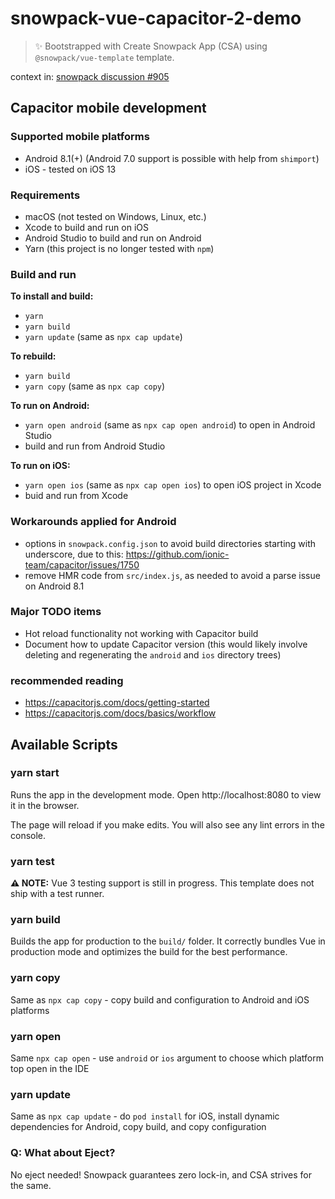 # snowpack-vue-capacitor-2-demo

> ✨ Bootstrapped with Create Snowpack App (CSA) using `@snowpack/vue-template` template.

context in: [snowpack discussion #905](https://github.com/pikapkg/snowpack/discussions/905)

## Capacitor mobile development

### Supported mobile platforms

- Android 8.1(+) (Android 7.0 support is possible with help from `shimport`)
- iOS - tested on iOS 13

### Requirements

- macOS (not tested on Windows, Linux, etc.)
- Xcode to build and run on iOS
- Android Studio to build and run on Android
- Yarn (this project is no longer tested with `npm`)

### Build and run

**To install and build:**

- `yarn`
- `yarn build`
- `yarn update` (same as `npx cap update`)

**To rebuild:**

- `yarn build`
- `yarn copy` (same as `npx cap copy`)

**To run on Android:**

- `yarn open android` (same as `npx cap open android`) to open in Android Studio
- build and run from Android Studio

**To run on iOS:**

- `yarn open ios` (same as `npx cap open ios`) to open iOS project in Xcode
- buid and run from Xcode

### Workarounds applied for Android

- options in `snowpack.config.json` to avoid build directories starting with underscore, due to this: https://github.com/ionic-team/capacitor/issues/1750
- remove HMR code from `src/index.js`, as needed to avoid a parse issue on Android 8.1

### Major TODO items

- Hot reload functionality not working with Capacitor build
- Document how to update Capacitor version (this would likely involve deleting and regenerating the `android` and `ios` directory trees)

### recommended reading

- https://capacitorjs.com/docs/getting-started
- https://capacitorjs.com/docs/basics/workflow

## Available Scripts

### yarn start

Runs the app in the development mode.
Open http://localhost:8080 to view it in the browser.

The page will reload if you make edits.
You will also see any lint errors in the console.

### yarn test

**⚠️ NOTE:** Vue 3 testing support is still in progress. This template does not ship with a test runner.

### yarn build

Builds the app for production to the `build/` folder.
It correctly bundles Vue in production mode and optimizes the build for the best performance.

### yarn copy

Same as `npx cap copy` - copy build and configuration to Android and iOS platforms

### yarn open

Same `npx cap open` - use `android` or `ios` argument to choose which platform top open in the IDE

### yarn update

Same as `npx cap update` - do `pod install` for iOS, install dynamic dependencies for Android, copy build, and copy configuration

### Q: What about Eject?

No eject needed! Snowpack guarantees zero lock-in, and CSA strives for the same.
